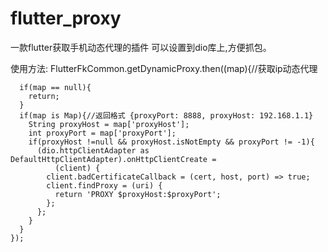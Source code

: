 # flutter_proxy
一款flutter获取手机动态代理的插件
可以设置到dio库上,方便抓包。

使用方法:
FlutterFkCommon.getDynamicProxy.then((map){//获取ip动态代理

      if(map == null){
        return;
      }
      if(map is Map){//返回格式 {proxyPort: 8888, proxyHost: 192.168.1.1}
        String proxyHost = map['proxyHost'];
        int proxyPort = map['proxyPort'];
        if(proxyHost !=null && proxyHost.isNotEmpty && proxyPort != -1){
          (dio.httpClientAdapter as DefaultHttpClientAdapter).onHttpClientCreate =
              (client) {
            client.badCertificateCallback = (cert, host, port) => true;
            client.findProxy = (uri) {
              return 'PROXY $proxyHost:$proxyPort';
            };
          };
        }
      }
    });
